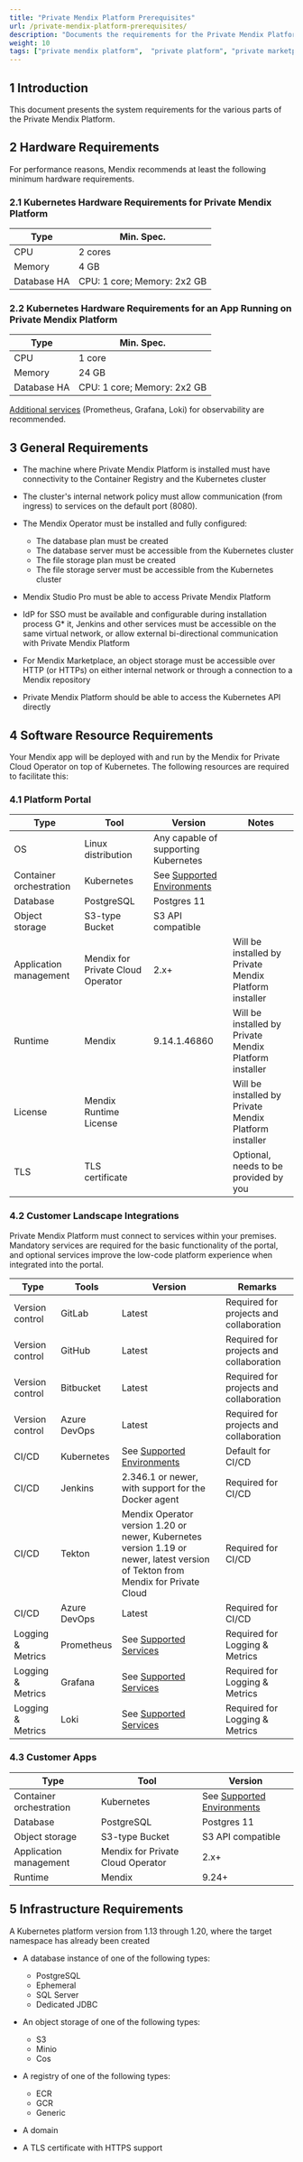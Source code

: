 ```yaml
---
title: "Private Mendix Platform Prerequisites"
url: /private-mendix-platform-prerequisites/
description: "Documents the requirements for the Private Mendix Platform."
weight: 10
tags: ["private mendix platform",  "private platform", "private marketplace", "prerequisites", "requirements", "hardware requirements", "network requirements", "software resource requirements", "infrastructure requirements"]
---
```


## 1 Introduction

This document presents the system requirements for the various parts of the Private Mendix Platform.

## 2 Hardware Requirements

For performance reasons, Mendix recommends at least the following minimum hardware requirements.

### 2.1 Kubernetes Hardware Requirements for Private Mendix Platform

| Type | Min. Spec. |
| --- | --- |
| CPU | 2 cores |
| Memory | 4 GB |
| Database HA | CPU: 1 core; Memory: 2x2 GB |

### 2.2 Kubernetes Hardware Requirements for an App Running on Private Mendix Platform

| Type | Min. Spec. |
| --- | --- |
| CPU | 1 core |
| Memory | 24 GB |
| Database HA | CPU: 1 core; Memory: 2x2 GB |

[Additional services](/developerportal/deploy/private-cloud-monitor/) (Prometheus, Grafana, Loki) for observability are recommended.

## 3 General Requirements

* The machine where Private Mendix Platform is installed must have connectivity to the Container Registry and the Kubernetes cluster
* The cluster's internal network policy must allow communication (from ingress) to services on the default port (8080).
* The Mendix Operator must be installed and fully configured:

    * The database plan must be created
    * The database server must be accessible from the Kubernetes cluster
    * The file storage plan must be created
    * The file storage server must be accessible from the Kubernetes cluster

* Mendix Studio Pro must be able to access Private Mendix Platform
* IdP for SSO must be available and configurable during installation process
G* it, Jenkins and other services must be accessible on the same virtual network, or allow external bi-directional communication with Private Mendix Platform
* For Mendix Marketplace, an object storage must be accessible over HTTP (or HTTPs) on either internal network or through a connection to a Mendix repository
* Private Mendix Platform should be able to access the Kubernetes API directly

## 4 Software Resource Requirements

Your Mendix app will be deployed with and run by the Mendix for Private Cloud Operator on top of Kubernetes. The following resources are required to facilitate this:

### 4.1 Platform Portal

| Type | Tool | Version | Notes |
| --- | --- | --- | --- |
| OS | Linux distribution | Any capable of supporting Kubernetes | |
| Container orchestration | Kubernetes | See [Supported Environments](/developerportal/deploy/private-cloud-supported-environments/) | |
| Database | PostgreSQL | Postgres 11 | |
| Object storage | S3-type Bucket | S3 API compatible | |
| Application management | Mendix for Private Cloud Operator | 2.x+ | Will be installed by Private Mendix Platform installer |
| Runtime | Mendix | 9.14.1.46860 | Will be installed by Private Mendix Platform installer |
| License | Mendix Runtime License | | Will be installed by Private Mendix Platform installer |
| TLS | TLS certificate | | Optional, needs to be provided by you |

### 4.2 Customer Landscape Integrations

Private Mendix Platform must connect to services within your premises. Mandatory services are required for the basic functionality of the portal, and optional services improve the low-code platform experience when integrated into the portal.

| Type | Tools | Version | Remarks |
| --- | --- | --- | --- |
| Version control | GitLab | Latest | Required for projects and collaboration |
| Version control | GitHub | Latest | Required for projects and collaboration |
| Version control | Bitbucket | Latest | Required for projects and collaboration |
| Version control | Azure DevOps | Latest | Required for projects and collaboration |
| CI/CD | Kubernetes | See [Supported Environments](/developerportal/deploy/private-cloud-supported-environments/) | Default for CI/CD |
| CI/CD | Jenkins | 2.346.1 or newer, with support for the Docker agent | Required for CI/CD |
| CI/CD | Tekton | Mendix Operator version 1.20 or newer, Kubernetes version 1.19 or newer, latest version of Tekton from Mendix for Private Cloud | Required for CI/CD |
| CI/CD | Azure DevOps | Latest | Required for CI/CD |
| Logging & Metrics | Prometheus | See [Supported Services](/developerportal/deploy/private-cloud-monitor/) | Required for Logging & Metrics |
| Logging & Metrics | Grafana | See [Supported Services](/developerportal/deploy/private-cloud-monitor/) | Required for Logging & Metrics |
| Logging & Metrics | Loki | See [Supported Services](/developerportal/deploy/private-cloud-monitor/) | Required for Logging & Metrics |

### 4.3 Customer Apps

| Type | Tool | Version |
| --- | --- | --- |
| Container orchestration | Kubernetes | See [Supported Environments](/developerportal/deploy/private-cloud-supported-environments/) |
| Database | PostgreSQL | Postgres 11 |
| Object storage | S3-type Bucket | S3 API compatible |
| Application management | Mendix for Private Cloud Operator | 2.x+ |
| Runtime | Mendix | 9.24+ |

## 5 Infrastructure Requirements

A Kubernetes platform version from 1.13 through 1.20, where the target namespace has already been created

* A database instance of one of the following types:

    * PostgreSQL
    * Ephemeral
    * SQL Server
    * Dedicated JDBC

* An object storage of one of the following types:

    * S3
    * Minio
    * Cos

* A registry of one of the following types:

    * ECR
    * GCR
    * Generic

* A domain
* A TLS certificate with HTTPS support